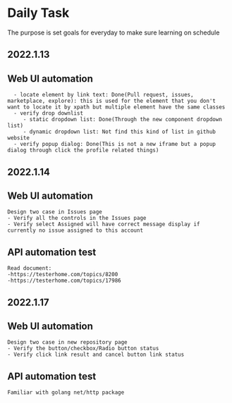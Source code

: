 # Daily Task
The purpose is set goals for everyday to make sure learning on schedule
## 2022.1.13
 ## Web UI automation
      - locate element by link text: Done(Pull request, issues, marketplace, explore): this is used for the element that you don't want to locate it by xpath but multiple element have the same classes
      - verify drop downlist
         - static dropdown list: Done(Through the new component dropdown list)
         - dynamic dropdown list: Not find this kind of list in github website
      - verify popup dialog: Done(This is not a new iframe but a popup dialog through click the profile related things)

## 2022.1.14
 ## Web UI automation
    Design two case in Issues page
    - Verify all the controls in the Issues page
    - Verify select Assigned will have correct message display if currently no issue assigned to this account
 ## API automation test
    Read document:
    -https://testerhome.com/topics/8200
    -https://testerhome.com/topics/17986

## 2022.1.17
 ## Web UI automation
    Design two case in new repository page
    - Verify the button/checkbox/Radio button status
    - Verify click link result and cancel button link status
 
 ## API automation test
    Familiar with golang net/http package
